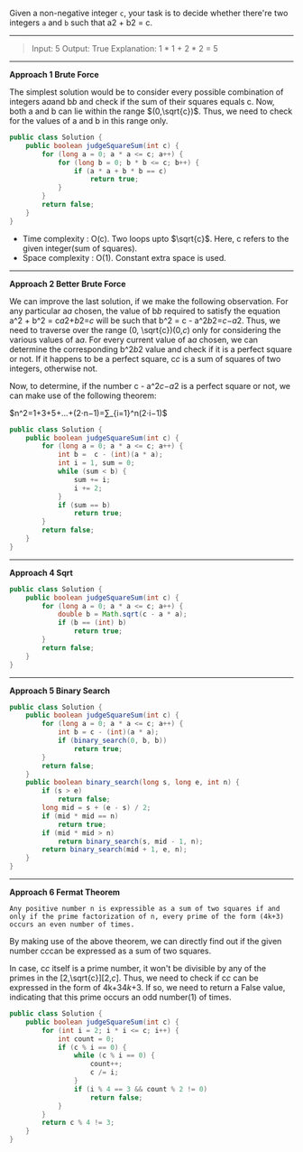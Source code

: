 Given a non-negative integer `c`, your task is to decide whether there're two integers `a` and `b` such that a2 + b2 = c.

---

> Input: 5
> Output: True
> Explanation: 1 * 1 + 2 * 2 = 5

---

**Approach 1 Brute Force**

The simplest solution would be to consider every possible combination of integers a*a*and b*b* and check if the sum of their squares equals c. Now, both a and b can lie within the range $(0,\sqrt{c})$. Thus, we need to check for the values of a and b in this range only.

```java
public class Solution {
    public boolean judgeSquareSum(int c) {
        for (long a = 0; a * a <= c; a++) {
            for (long b = 0; b * b <= c; b++) {
                if (a * a + b * b == c)
                    return true;
            }
        }
        return false;
    }
}
```

- Time complexity : O(c). Two loops upto $\sqrt{c}$. Here, c refers to the given integer(sum of squares).
- Space complexity : O(1). Constant extra space is used. 

---

**Approach 2 Better Brute Force**

We can improve the last solution, if we make the following observation. For any particular a*a* chosen, the value of b*b* required to satisfy the equation a^2 + b^2 = c*a*2+*b*2=*c* will be such that b^2 = c - a^2*b*2=*c*−*a*2. Thus, we need to traverse over the range (0, \sqrt{c})(0,*c*) only for considering the various values of a*a*. For every current value of a*a* chosen, we can determine the corresponding b^2*b*2 value and check if it is a perfect square or not. If it happens to be a perfect square, c*c* is a sum of squares of two integers, otherwise not.

Now, to determine, if the number c - a^2*c*−*a*2 is a perfect square or not, we can make use of the following theorem:

$n^2=1+3+5+...+(2⋅n−1)=∑_{i=1}^n(2⋅i−1)$

```java
public class Solution {
    public boolean judgeSquareSum(int c) {
        for (long a = 0; a * a <= c; a++) {
            int b =  c - (int)(a * a);
            int i = 1, sum = 0;
            while (sum < b) {
                sum += i;
                i += 2;
            }
            if (sum == b)
                return true;
        }
        return false;
    }
}
```

---

**Approach 4 Sqrt**

```java
public class Solution {
    public boolean judgeSquareSum(int c) {
        for (long a = 0; a * a <= c; a++) {
            double b = Math.sqrt(c - a * a);
            if (b == (int) b)
                return true;
        }
        return false;
    }
}
```

---

**Approach 5 Binary Search**

```java
public class Solution {
    public boolean judgeSquareSum(int c) {
        for (long a = 0; a * a <= c; a++) {
            int b = c - (int)(a * a);
            if (binary_search(0, b, b))
                return true;
        }
        return false;
    }
    public boolean binary_search(long s, long e, int n) {
        if (s > e)
            return false;
        long mid = s + (e - s) / 2;
        if (mid * mid == n)
            return true;
        if (mid * mid > n)
            return binary_search(s, mid - 1, n);
        return binary_search(mid + 1, e, n);
    }
}
```

---

**Approach 6 Fermat Theorem**

`Any positive number n is expressible as a sum of two squares if and only if the prime factorization of n, every prime of the form (4k+3) occurs an even number of times.`

By making use of the above theorem, we can directly find out if the given number c*c*can be expressed as a sum of two squares.

In case, c*c* itself is a prime number, it won't be divisible by any of the primes in the [2,\sqrt{c}][2,*c*]. Thus, we need to check if c*c* can be expressed in the form of 4k+34*k*+3. If so, we need to return a False value, indicating that this prime occurs an odd number(1) of times.

```java
public class Solution {
    public boolean judgeSquareSum(int c) {
        for (int i = 2; i * i <= c; i++) {
            int count = 0;
            if (c % i == 0) {
                while (c % i == 0) {
                    count++;
                    c /= i;
                }
                if (i % 4 == 3 && count % 2 != 0)
                    return false;
            }
        }
        return c % 4 != 3;
    }
}
```

